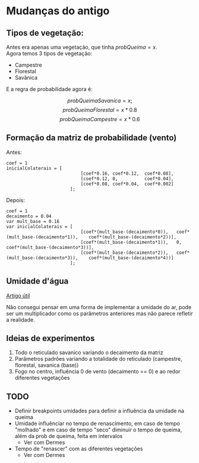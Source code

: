 # Mudanças do antigo

## Tipos de vegetação:

Antes era apenas uma vegetação, que tinha $probQueima = x$.  
Agora temos 3 tipos de vegetação:

- Campestre
- Florestal
- Savânica

E a regra de probabilidade agora é:

$$
probQueimaSavanica = x;
$$
$$
probQueimaFlorestal = x*0.8
$$
$$
probQueimaCampestre = x*0.6
$$

## Formação da matriz de probabilidade (vento)

Antes:

```gml
coef = 1
inicialColaterais =	[	
							[coef*0.16,	coef*0.12,	coef*0.08],
							[coef*0.12,	0,			coef*0.04],
							[coef*0.08,	coef*0.04,	coef*0.002]
						];
```

Depois:

```gml
coef = 1
decaimento = 0.04
var mult_base = 0.16
var inicialColaterais =	[	
							[coef*(mult_base-(decaimento*0)),	coef*(mult_base-(decaimento*1)),	coef*(mult_base-(decaimento*2))],
							[coef*(mult_base-(decaimento*1)),	0,			coef*(mult_base-(decaimento*3))],
							[coef*(mult_base-(decaimento*2)),	coef*(mult_base-(decaimento*3)),	coef*(mult_base-(decaimento*4))]
						];
```
## Umidade d'água

[Artigo útil](https://www.scielo.br/j/rarv/a/WqbxMcGB5c3Dm3LYjtPhMHw/?lang=pt#)

Não consegui pensar em uma forma de implementar a umidade do ar, pode ser um multiplicador como os parâmetros anteriores mas não parece refletir a realidade.

## Ideias de experimentos

1. Todo o reticulado savanico variando o decaimento da matriz
2. Parâmetros padrões variando a totalidade do reticulado (campestre, florestal, savanica (base))
3. Fogo no centro, influência 0 de vento (decaimento == 0) e ao redor diferentes vegetações

## TODO 

- Definir breakpoints umidades para definir a influência da umidade na queima
- Umidade influênciar no tempo de renascimento, em caso de tempo "molhado" e em caso de tempo "seco" diminuir o tempo de queima, além da prob de queima, feita em intervalos
  - Ver com Dermes
- Tempo de "renascer" com as diferentes vegetações
  - Ver com Dermes


